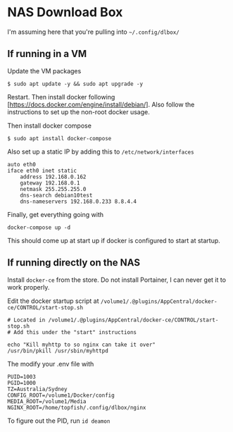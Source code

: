 NAS Download Box
================

I'm assuming here that you're pulling into `~/.config/dlbox/`

## If running in a VM

Update the VM packages

```
$ sudo apt update -y && sudo apt upgrade -y
```

Restart. Then install docker following [https://docs.docker.com/engine/install/debian/].
Also follow the instructions to set up the non-root docker usage.

Then install docker compose

```
$ sudo apt install docker-compose
```

Also set up a static IP by adding this to `/etc/network/interfaces`

```
auto eth0
iface eth0 inet static
    address 192.168.0.162
    gateway 192.168.0.1
    netmask 255.255.255.0
    dns-search debian10test
    dns-nameservers 192.168.0.233 8.8.4.4
```

Finally, get everything going with

```
docker-compose up -d
```

This should come up at start up if docker is configured to start at startup.

## If running directly on the NAS

Install `docker-ce` from the store. Do not install Portainer, I can never get it to work properly.

Edit the docker startup script at `/volume1/.@plugins/AppCentral/docker-ce/CONTROL/start-stop.sh`

```
# Located in /volume1/.@plugins/AppCentral/docker-ce/CONTROL/start-stop.sh
# Add this under the "start" instructions

echo "Kill myhttp to so nginx can take it over"
/usr/bin/pkill /usr/sbin/myhttpd
```

The modify your .env file with

```
PUID=1003
PGID=1000
TZ=Australia/Sydney
CONFIG_ROOT=/volume1/Docker/config
MEDIA_ROOT=/volume1/Media
NGINX_ROOT=/home/topfish/.config/dlbox/nginx
```

To figure out the PID, run `id deamon`
